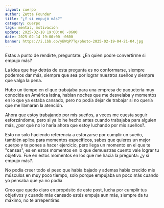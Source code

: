 ```yaml
---
layout: cuerpo
author: Zetta Founder
title: "¿Y si empujó más?"
category: cuerpo
tags: mental, motivación
update: 2025-02-18 19:00:00 -0600
date: 2025-02-14 19:00:00 -0600
banner: https://i.ibb.co/yBWqP7Tq/photo-2025-02-19-04-21-04.jpg
---
```

Estas a punto de rendirte, preguntate: ¿En quien podre convertirme si empujo más?

La idea que hay detrás de esta pregunta es no conformarse, siempre podemos dar más, siempre que sea por lograr nuestros sueños y siempre que valga la pena.

Hubo un tiempo en el que trabajaba para una empresa de paquetería muy conocida en América latina, habían noches que me desvelaba y momentos en lo que ya estaba cansado, pero no podía dejar de trabajar si no quería que me llamaran la atención.

Ahora que estoy trabajando por mis sueños, a veces me cuesta seguir esforzándome, pero si ya lo he hecho antes cuando trabajaba para alguien más, ¿por qué no lo haría ahora que estoy luchando por mis sueños?.

Esto no solo haciendo referencia a esforzarse por cumplir un sueño, también aplica para momentos específicos, sabes que quieres un mejor cuerpo y te pones a hacer ejercicio, pero llega un momento en el que te "cansas", es en estos momentos en lo que demuestras cuento vale lograr tu objetivo. Fue en estos momentos en los que me hacia la pregunta: ¿y si empujo más?.

No podía creer todo el peso que había bajado y ademas había crecido mis músculos en muy poco tiempo, solo porque empujaba un poco más cuando yo pensaba que ya no podía.

Creo que quedo claro en propósito de este post, lucha por cumplir tus objetivos y cuando más cansado estés empuja aun más, siempre da tu máximo, no te arrepentirás.